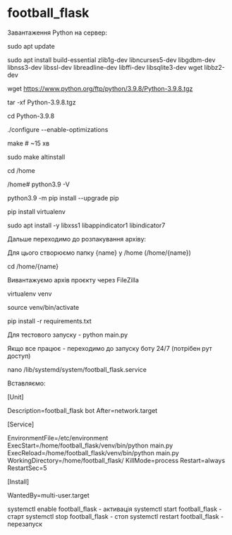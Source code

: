 # football_flask
 
Завантаження Python на сервер:

sudo apt update

sudo apt install build-essential zlib1g-dev libncurses5-dev libgdbm-dev libnss3-dev libssl-dev libreadline-dev libffi-dev libsqlite3-dev wget libbz2-dev

wget https://www.python.org/ftp/python/3.9.8/Python-3.9.8.tgz

tar -xf Python-3.9.8.tgz

cd Python-3.9.8

./configure --enable-optimizations

make # ~15 хв

sudo make altinstall

cd /home

/home# python3.9 -V

python3.9 -m pip install --upgrade pip

pip install virtualenv

sudo apt install -y libxss1 libappindicator1 libindicator7

Дальше переходимо до розпакування архіву:

Для цього створюємо папку {name} у /home (/home/{name})

cd /home/{name}

Вивантажуємо архів проєкту через FileZilla

virtualenv venv

source venv/bin/activate

pip install -r requirements.txt

Для тестового запуску - python main.py

Якщо все працює - переходимо до запуску боту 24/7 (потрібен рут доступ)

nano /lib/systemd/system/football_flask.service

Вставляємо:

[Unit]

Description=football_flask bot 
After=network.target

[Service]

EnvironmentFile=/etc/environment
ExecStart=/home/football_flask/venv/bin/python main.py 
ExecReload=/home/football_flask/venv/bin/python main.py 
WorkingDirectory=/home/football_flask/ 
KillMode=process 
Restart=always 
RestartSec=5

[Install]

WantedBy=multi-user.target

systemctl enable football_flask - активація 
systemctl start football_flask - старт 
systemctl stop football_flask - стоп 
systemctl restart football_flask - перезапуск